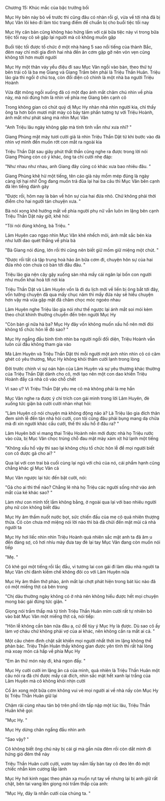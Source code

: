




Chương 15: Khúc mắc của bậc trưởng bối

Mục Hy bên này bỏ về trước thì cũng đâu có nhàn rỗi gì, vừa về tới nhà đã bị Mục Vân lôi kéo đi làm tóc trang điểm để chuẩn bị cho buổi tiệc tối nay

Mục Hy căn bản cũng không hào hứng lắm với cái bữa tiệc này vì trong bữa tiệc tối nay cô sẽ gặp lại người mà cô không muốn gặp

Buổi tiệc tối được tổ chức ở một nhà hàng 5 sao nổi tiếng của thành Bắc, đêm nay chỉ mời gia đình hai nhà đến ăn cơm gặp gỡ nên vỏn vẹn cũng không tới hơn mười người

Mục Hy một thân váy yểu điệu đi sau Mục Vân ngồi vào bàn, theo thứ tự bên trái cô là ba mẹ Giang và Giang Trầm bên phải là Triệu Thần Huân. Triệu lão gia thì ngồi ở chủ toạ, còn đối diện cô chính là một nhà ba người Triệu Hoành

Vừa đặt mông ngồi xuống đã có một đạo ánh mắt chăm chú nhìn về phía này, mà nói đúng hơn là nhìn về phía mẹ Giang bên cạnh cô

Trong không gian có chút quỷ dị Mục Hy nhàn nhã nhìn người kia, chỉ thấy ông ta hơn bốn mươi mặt mày có bảy tám phần tương tự với Triệu Hoành, ánh mắt như phát sáng mà nhìn Mục Vân

"Anh Triệu lâu ngày không gặp mà tính tình vẫn như xưa nhỉ? "

Giang Phùng mặt mày tươi cười giả lả nhìn Triệu Thần Dật từ khi bước vào đã nhìn vợ mình đến muốn rớt con mắt ra ngoài kia

Triệu Thần Dật sau giây phút thất thần cũng nghe ra được trong lời nói Giang Phùng còn có ý khác, ông ta chỉ cười nhẹ đáp:

"Như nhau như nhau, anh Giang đây cũng có khác xưa bao nhiêu đâu. "

Giang Phùng khẽ hừ một tiếng, tên cáo già này mồm mép đúng là ngày càng lợi hại nhỉ! Ông đang muốn trả đũa lại hai ba câu thì Mục Vân bên cạnh đã lên tiếng đánh gãy


"Được rồi, hôm nay là bàn về hôn sự của hai đứa nhỏ. Chứ không phải thời điểm cho hai người tán chuyện xưa. "

Bà nói xong khẽ hướng mắt về phía người phụ nữ vẫn luôn im lặng bên cạnh Triệu Thần Dật nảy giờ, khẽ hỏi:

"Tôi nói đúng không, bà Triệu. "

Lâm Huyên cao ngạo nhìn Mục Vân khẽ nhếch môi, ánh mắt sắc bén kia như lưỡi dao quét thẳng về phía bà

"Bà Giang nói đúng, lớn rồi thì cũng nên biết giữ mồm giữ miệng một chút. "

"Được rồi tất cả tập trung hoà hảo ăn bữa cơm đi, chuyện hôn sự của hai đứa nhỏ còn chưa có bàn tới đâu đâu. "

Triệu lão gia nện cây gậy xuống sàn nhà mấy cái ngăn lại bốn con người như muốn khai hoả tới nơi kia

Triệu Thần Dật và Lâm Huyên vốn là đi du lịch mới về liền bị ông bắt tới đây, vốn tưởng chuyện đã qua mấy chục năm thì mấy đứa này sẽ hiểu chuyện hơn vậy mà vừa gặp mặt đã châm chọc móc ngoéo nhau

Lâm Huyên nghe Triệu lão gia nói như thế ngược lại ánh mắt soi mói kèm theo chút khinh thường chuyển đến trên người Mục Hy

"Còn bàn gì nữa hả ba? Mục Hy đây vốn không muốn xấu hổ nên mới đòi không tổ chức hôn lễ đó sao? "

Mục Hy ngẩng đầu bình tĩnh nhìn ba người ngồi đối diện, Triệu Hoành vẫn luôn cúi đầu không tham gia vào

Mà Lâm Huyên và Triệu Thần Dật thì mỗi người một ánh nhìn nhìn cô có căm ghét có yêu thương, Mục Hy không khỏi thầm cười lạnh trong lòng

Đời trước chính vì sự oán hận của Lâm Huyên và sự yêu thương khác thường của Triệu Thần Dật dành cho cô, mới tạo nên một con dao khiến Triệu Hoành đẩy cả nhà cô vào chỗ chết

Vì sao ư? Vì Triệu Thần Dật yêu mẹ cô mà không phải là mẹ hắn

Mục Vân nghe ra được ý chỉ trích con gái mình trong lời Lâm Huyên, đè xuống tức giận bà cười cười nhàn nhạt hỏi:

"Lâm Huyên cô nói chuyện mà không động não à? Là Triệu lão gia đích thân đem sính lễ đến tận nhà hỏi cưới, con tôi cũng đâu phải bụng mang dạ chửa mà đi xin người khác cầu cưới, thế thì xấu hổ ở đâu ra? "


Lâm Huyên bởi vì mang thai Triệu Hoành nên mới được nhà họ Triệu rước vào cửa, bị Mục Vân chọc trúng chỗ đau mặt mày xám xịt hừ lạnh một tiếng

"Không xấu hổ vậy thì sao lại không chịu tổ chức hôn lễ để mọi người biết con cô được gả cho ai? "

Qua lại với con trai bà cuối cùng lại ngủ với chú của nó, cái phẩm hạnh cũng chẳng khác gì Mục Vân cả

Mục Vân ngược lại tức đến bật cười, nói:

"Gả cho ai thì thế nào? Chẳng lẽ nhà họ Triệu các người sống nhờ vào ánh mắt của kẻ khác sao? "

Làm như con mình tốt lắm không bằng, ở ngoài qua lại với bao nhiêu người phụ nữ còn không biết đâu

Mục Hy âm thầm nuốt nước bọt, sức chiến đấu của mẹ cô quả nhiên thượng thừa. Cô còn chưa mở miệng nói lời nào thì bà đã chửi đến mặt mũi cả nhà người ta

Mục Hy hơi liếc nhìn nhìn Triệu Hoành quả nhiên sắc mặt anh ta đã âm u đến đáng sợ, cô hơi nhíu mày đưa tay đè lại tay Mục Vân đang còn muốn nói tiếp

"Mẹ. "

Cô khẽ gọi một tiếng rồi lắc đầu, vì tương lai con gái đi làm dâu nhà người ta Mục Vân chỉ đành kiềm chế không đôi co với Lâm Huyên nữa

Mục Hy âm thầm thở phào, ánh mắt lại chợt phát hiện trong bát lúc nào đã có một miếng thịt cá bên trong

"Chị dâu thường ngày không có ở nhà nên không hiểu được hết mọi chuyện mong bác gái đừng tức giận. "

Giọng nói trầm thấp mà từ tính Triệu Thần Huân mỉm cười rất tự nhiên bỏ vào bát Mục Vân một miếng thịt cá, nói tiếp:

"Hôn lễ không cần bàn nữa đâu ạ, cứ để tùy ý Mục Hy là được. Dù sao cô ấy làm vợ cháu chứ không phải vợ của ai khác, nên không cần ra mắt ai cả. "

Một câu chém đinh chặt sắt khiến mọi người nhất thời im lặng không thể phản bác. Triệu Thần Huân thấy không gian được yên tĩnh thì rất hài lòng mà xoay món cá hấp về phía Mục Hy


"Em ăn thử món này đi, khá ngon đấy. "

Mục Hy cười cười im lặng ăn cá của mình, quả nhiên là Triệu Thần Huân một câu nói ra đã chỉ được mấy cái đích, nhìn sắc mặt hết xanh lại trắng của Lâm Huyên mà cô không khỏi nhịn cười

Cố ăn xong một bữa cơm không vui vẻ mọi người ai về nhà nấy còn Mục Hy bị Triệu Thần Huân giữ lại

Chậm rãi cùng nhau tản bộ trên phố lớn tấp nập một lúc lâu, Triệu Thần Huân khẽ gọi:

"Mục Hy. "

Mục Hy dừng chân ngẩng đầu nhìn anh

"Sao vậy? "

Cô không biết ông chú này bị cái gì mà gần nửa đêm rồi còn dắt mình đi hứng gió đêm thế này

Triệu Thần Huân cười cười, vươn tay nắm lấy bàn tay cô đeo lên đó một chiếc nhẫn kim cương lấp lánh

Mục Hy hơi kinh ngạc theo phản xạ muốn rụt tay về nhưng lại bị anh giữ rất chặt, bên tai vang lên giọng nói trầm thấp của anh:

"Mục Hy, đây là nhẫn cưới của chúng ta. "




